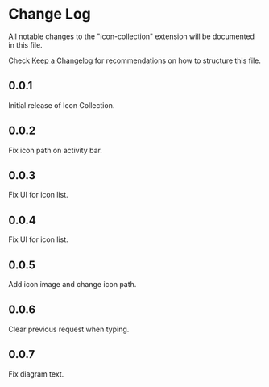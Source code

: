 # Change Log

All notable changes to the "icon-collection" extension will be documented in this file.

Check [Keep a Changelog](http://keepachangelog.com/) for recommendations on how to structure this file.

## 0.0.1

Initial release of Icon Collection.

## 0.0.2

Fix icon path on activity bar.

## 0.0.3

Fix UI for icon list.

## 0.0.4

Fix UI for icon list.

## 0.0.5

Add icon image and change icon path.

## 0.0.6

Clear previous request when typing.

## 0.0.7

Fix diagram text.
